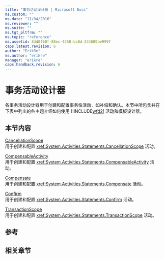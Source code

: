 ```yaml
---
title: "事务活动设计器 | Microsoft Docs"
ms.custom: ""
ms.date: "11/04/2016"
ms.reviewer: ""
ms.suite: ""
ms.tgt_pltfrm: ""
ms.topic: "reference"
ms.assetid: 8dd0f60f-88ec-4258-bc8d-233689be9997
caps.latest.revision: 6
author: "ErikRe"
ms.author: "erikre"
manager: "erikre"
caps.handback.revision: 6
---
```

# 事务活动设计器
各事务活动设计器用于创建和配置事务性活动，如补偿和确认。本节中所包含并在下表中列出的各主题介绍如何使用 [!INCLUDE[wfd2](../workflow-designer/includes/wfd2_md.md)] 活动和模板设计器。  
  
## 本节内容  
 [CancellationScope](../workflow-designer/cancellationscope-activity-designer.md)  
 用于创建和配置 <xref:System.Activities.Statements.CancellationScope> 活动。  
  
 [CompensableActivity](../workflow-designer/compensableactivity-activity-designer.md)  
 用于创建和配置 <xref:System.Activities.Statements.CompensableActivity> 活动。  
  
 [Compensate](../workflow-designer/compensate-activity-designer.md)  
 用于创建和配置 <xref:System.Activities.Statements.Compensate> 活动。  
  
 [Confirm](../workflow-designer/confirm-activity-designer.md)  
 用于创建和配置 <xref:System.Activities.Statements.Confirm> 活动。  
  
 [TransactionScope](../workflow-designer/transactionscope-activity-designer.md)  
 用于创建和配置 <xref:System.Activities.Statements.TransactionScope> 活动。  
  
## 参考  
  
## 相关章节